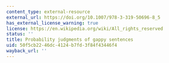 ```yaml
---
content_type: external-resource
external_url: https://doi.org/10.1007/978-3-319-50696-8_5
has_external_license_warning: true
license: https://en.wikipedia.org/wiki/All_rights_reserved
status: ''
title: Probability judgments of gappy sentences
uid: 50f5cb22-46dc-4124-b7fd-3f84f43446f4
wayback_url: ''
---
```

